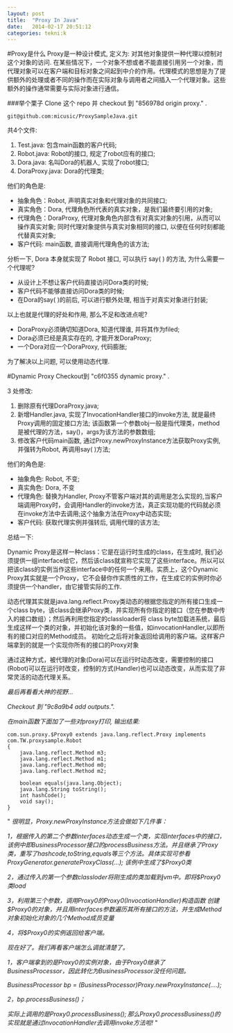 ```yaml
---
layout: post
title:  "Proxy In Java"
date:   2014-02-17 20:51:12
categories: tekni:k
---
```


#Proxy是什么
Proxy是一种设计模式, 定义为: 对其他对象提供一种代理以控制对这个对象的访问. 在某些情况下，一个对象不想或者不能直接引用另一个对象，而代理对象可以在客户端和目标对象之间起到中介的作用。代理模式的思想是为了提供额外的处理或者不同的操作而在实际对象与调用者之间插入一个代理对象。这些额外的操作通常需要与实际对象进行通信。
  		
###举个栗子
Clone 这个 repo 并 checkout 到 "856978d origin proxy." .

	git@github.com:micusic/ProxySampleJava.git
	
共4个文件:

1. Test.java: 包含main函数的客户代码;
2. Robot.java: Robot的接口, 规定了robot应有的接口;
3. Dora.java: 名叫Dora的机器人, 实现了robot接口;
4. DoraProxy.java: Dora的代理类;

他们的角色是: 

- 抽象角色：Robot, 声明真实对象和代理对象的共同接口;
- 真实角色：Dora, 代理角色所代表的真实对象，是我们最终要引用的对象;
- 代理角色：DoraProxy, 代理对象角色内部含有对真实对象的引用，从而可以操作真实对象; 同时代理对象提供与真实对象相同的接口, 以便在任何时刻都能代替真实对象;
- 客户代码: main函数, 直接调用代理角色的该方法;

分析一下, Dora 本身就实现了 Robot 接口, 可以执行 say( ) 的方法, 为什么需要一个代理呢?

- 从设计上不想让客户代码直接访问Dora类的时候;
- 客户代码不能够直接访问Dora类的时候;
- 在Dora的say( )的前后, 可以进行额外处理, 相当于对真实对象进行封装;

以上也就是代理的好处和作用, 那么不足和改进点呢?

- DoraProxy必须确切知道Dora, 知道代理谁, 并将其作为filed;
- Dora必须已经是真实存在的, 才能开发DoraProxy;
- 一个Dora对应一个DoraProxy, 代码膨胀;

为了解决以上问题, 可以使用动态代理.

#Dynamic Proxy
Checkout到 "c6f0355  dynamic proxy." .

3 处修改:

1. 删除原有代理DoraProxy.java;
2. 新增Handler.java, 实现了InvocationHandler接口的invoke方法, 就是最终Proxy调用的固定接口方法; 该函数第一个参数obj一般是指代理类，method是被代理的方法，say()，args为该方法的参数数组;
3. 修改客户代码main函数, 通过Proxy.newProxyInstance方法获取Proxy实例, 并强转为Robot, 再调用say( )方法;

他们的角色是:

- 抽象角色: Robot, 不变;
- 真实角色: Dora, 不变
- 代理角色: 替换为Handler, Proxy不管客户端对其的调用是怎么实现的,当客户端调用Proxy时，会调用Handler的invoke方法，真正实现功能的代码就必须在invoke方法中去调用;这个抽象方法在Proxy中动态实现;
- 客户代码: 获取代理实例并强转后, 调用代理的该方法;

总结一下:

Dynamic Proxy是这样一种class：它是在运行时生成的class，在生成时, 我们必须提供一组interface给它，然后该class就宣称它实现了这些interface。所以可以把该class的实例当作这些interface中的任何一个来用。实质上，这个Dynamic Proxy其实就是一个Proxy，它不会替你作实质性的工作，在生成它的实例时你必须提供一个handler，由它接管实际的工作. 

动态代理其实就是java.lang.reflect.Proxy类动态的根据您指定的所有接口生成一个class byte，该class会继承Proxy类，并实现所有你指定的接口（您在参数中传入的接口数组）；然后再利用您指定的classloader将 class byte加载进系统，最后生成这样一个类的对象，并初始化该对象的一些值，如invocationHandler,以即所有的接口对应的Method成员。 初始化之后将对象返回给调用的客户端。这样客户端拿到的就是一个实现你所有的接口的Proxy对象

通过这种方式，被代理的对象(Dora)可以在运行时动态改变，需要控制的接口(Robot)可以在运行时改变，控制的方式(Handler)也可以动态改变，从而实现了非常灵活的动态代理关系。

_最后再看看大神的视野..._

_Checkout 到 "9c8a9b4 add outputs."._

_在main函数下面加了一些对proxy打印, 输出结果:_

	com.sun.proxy.$Proxy0 extends java.lang.reflect.Proxy implements com.TW.proxysample.Robot
	{
    	java.lang.reflect.Method m3;
    	java.lang.reflect.Method m1;
    	java.lang.reflect.Method m0;
    	java.lang.reflect.Method m2;

    	boolean equals(java.lang.Object);
    	java.lang.String toString();
    	int hashCode();
    	void say();
	}

" _很明显，Proxy.newProxyInstance方法会做如下几件事：_

_1，根据传入的第二个参数interfaces动态生成一个类，实现interfaces中的接口，该例中即BusinessProcessor接口的processBusiness方法。并且继承了Proxy类，重写了hashcode,toString,equals等三个方法。具体实现可参看 ProxyGenerator.generateProxyClass(...); 该例中生成了$Proxy0类_

_2，通过传入的第一个参数classloder将刚生成的类加载到jvm中。即将$Proxy0类load_

_3，利用第三个参数，调用$Proxy0的$Proxy0(InvocationHandler)构造函数 创建$Proxy0的对象，并且用interfaces参数遍历其所有接口的方法，并生成Method对象初始化对象的几个Method成员变量_

_4，将$Proxy0的实例返回给客户端。_

_现在好了。我们再看客户端怎么调就清楚了。_

_1，客户端拿到的是$Proxy0的实例对象，由于$Proxy0继承了BusinessProcessor，因此转化为BusinessProcessor没任何问题。_

_BusinessProcessor bp = (BusinessProcessor)Proxy.newProxyInstance(....);_

_2，bp.processBusiness()；_

_实际上调用的是$Proxy0.processBusiness();那么$Proxy0.processBusiness()的实现就是通过InvocationHandler去调用invoke方法啦!_ "